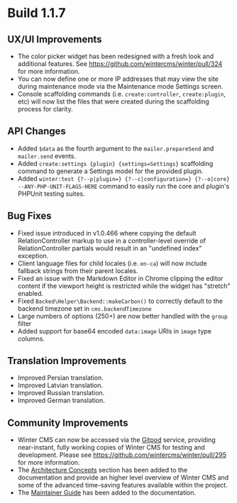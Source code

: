 # Build 1.1.7

## UX/UI Improvements
- The color picker widget has been redesigned with a fresh look and additional features. See https://github.com/wintercms/winter/pull/324 for more information.
- You can now define one or more IP addresses that may view the site during maintenance mode via the Maintenance mode Settings screen.
- Console scaffolding commands (i.e. `create:controller`, `create:plugin`, etc) will now list the files that were created during the scaffolding process for clarity.

## API Changes
- Added `$data` as the fourth argument to the `mailer.prepareSend` and `mailer.send` events.
- Added `create:settings {plugin} {settings=Settings}` scaffolding command to generate a Settings model for the provided plugin.
- Added `winter:test {?--p|plugin=} {?--c|configuration=} {?--o|core} --ANY-PHP-UNIT-FLAGS-HERE` command to easily run the core and plugin's PHPUnit testing suites.

## Bug Fixes
- Fixed issue introduced in v1.0.466 where copying the default RelationController markup to use in a controller-level override of RelationController partials would result in an "undefined index" exception.
- Client language files for child locales (i.e. `en-ca`) will now include fallback strings from their parent locales.
- Fixed an issue with the Markdown Editor in Chrome clipping the editor content if the viewport height is restricted while the widget has "stretch" enabled.
- Fixed `Backed\Helper\Backend::makeCarbon()` to correctly default to the backend timezone set in `cms.backendTimezone`
- Large numbers of options (250+) are now better handled with the `group` filter
- Added support for base64 encoded `data:image` URIs in `image` type columns.

## Translation Improvements
- Improved Persian translation.
- Improved Latvian translation.
- Improved Russian translation.
- Improved German translation.

## Community Improvements
- Winter CMS can now be accessed via the [Gitpod](https://gitpod.io) service, providing near-instant, fully working copies of Winter CMS for testing and development. Please see https://github.com/wintercms/winter/pull/295 for more information.
- The [Architecture Concepts](https://wintercms.com/docs/architecture/introduction) section has been added to the documentation and provide an higher level overview of Winter CMS and some of the advanced time-saving features available within the project.
- The [Maintainer Guide](https://wintercms.com/docs/architecture/maintainer-guide) has been added to the documentation.
